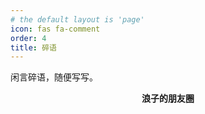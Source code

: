 ```yaml
---
# the default layout is 'page'
icon: fas fa-comment
order: 4
title: 碎语
---
```


闲言碎语，随便写写。
<header id="banner">
    <div id="banner-background" class="existbg" style="--banner_background_image_position_dark: 90%;"></div>
        <div id="banner-info" class="g-clear-both">
            <div class="name g-left">
                <strong class="font-options g-right g-user-select zh" >浪子的朋友圈</strong>
            </div>
            <div class="avatar g-right">
                        <img class="g-alias-imgblock" src="https://imsun.org/favicon.ico" loading="lazy" draggable="false" alt=""/>
            </div>
        </div>
    <div id="banner-subinfo" class="g-txt-ellipsis g-user-select"></div>
</header>
<link rel="stylesheet" href="https://jkjoy.github.io/memos/css/new.css"/>
<link rel="stylesheet" href="https://cdn.sgcd.net/code-highlight/css/prism.css"  />
<div id="posts"></div>
<script>
    const memos = {
        host: 'https://memos.ee',
        limit: '1000',
        creatorId: '1',
        domId: '#posts',
        twikoo: 'https://t.memos.ee',
        };
</script>
<script src="https://cdn.sgcd.net/code-highlight/js/prism.js"></script>
<script src="https://registry.npmmirror.com/twikoo/1.6.31/files/dist/twikoo.all.min.js"></script>                    
<script src="https://jkjoy.github.io/memos/js/marked.min.js"></script> 
<script src="https://jkjoy.github.io/memos/js/view-image.min.js"></script>          
<script src="https://jkjoy.github.io/memos/js/memos.js?v20241106"></script>  